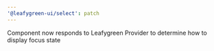 ```yaml
---
'@leafygreen-ui/select': patch
---
```


Component now responds to Leafygreen Provider to determine how to display focus state
